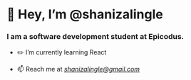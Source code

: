 # 👋 Hey, I’m @shanizalingle

### I am a software development student at Epicodus.

- ✏️ I’m currently learning React

- 📫 Reach me at *shanizalingle@gmail.com*

<!---
shanizalingle/shanizalingle is a ✨ special ✨ repository because its `README.md` (this file) appears on your GitHub profile.
You can click the Preview link to take a look at your changes.
--->
